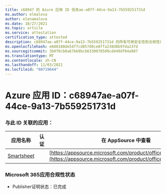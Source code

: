 ```yaml
---
title: c68947 的 Azure 应用 ID 信息ae-a07f-44ce-9a13-7b559251731d
ms.author: elmalova
author: elenamalova
ms.date: 10/27/2021
ms.topic: article
ms.service: attestation
certification_type: attested
description: c68947ae-a07f-44ce-9a13-7b559251731d 的所有可用安全性和合规性信息。
ms.openlocfilehash: e688188de54f7cd857d0ce8ffa238d8b97da237d
ms.sourcegitcommit: 3b0f0cb0a67b69bcb6330078509cd449df04a987
ms.translationtype: MT
ms.contentlocale: zh-CN
ms.lasthandoff: 11/03/2021
ms.locfileid: "60719644"
---
```

# <a name="azure-app-id-c68947ae-a07f-44ce-9a13-7b559251731d"></a>Azure 应用 ID：c68947ae-a07f-44ce-9a13-7b559251731d


### <a name="apps-associated-with-this-id"></a>与此 ID 关联的应用：
| **应用名称** | **认证** | **在 AppSource 中查看** |
|--------------|---------------|-----------------------|
| [Smartsheet](https://docs.microsoft.com/microsoft-365-app-certification/forward/WA104380975) |  | [https://appsource.microsoft.com/product/office/WA104380975](https://appsource.microsoft.com/product/office/WA104380975) |

### <a name="microsoft-365-app-compliance-status"></a>Microsoft 365应用合规性状态
- Publisher证明状态：已完成
